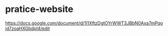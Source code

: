 # pratice-website
https://docs.google.com/document/d/1I1XftzDgtOYrWWT3JBbN0Axa7mPqojd7zoaHXGbdpI4/edit

